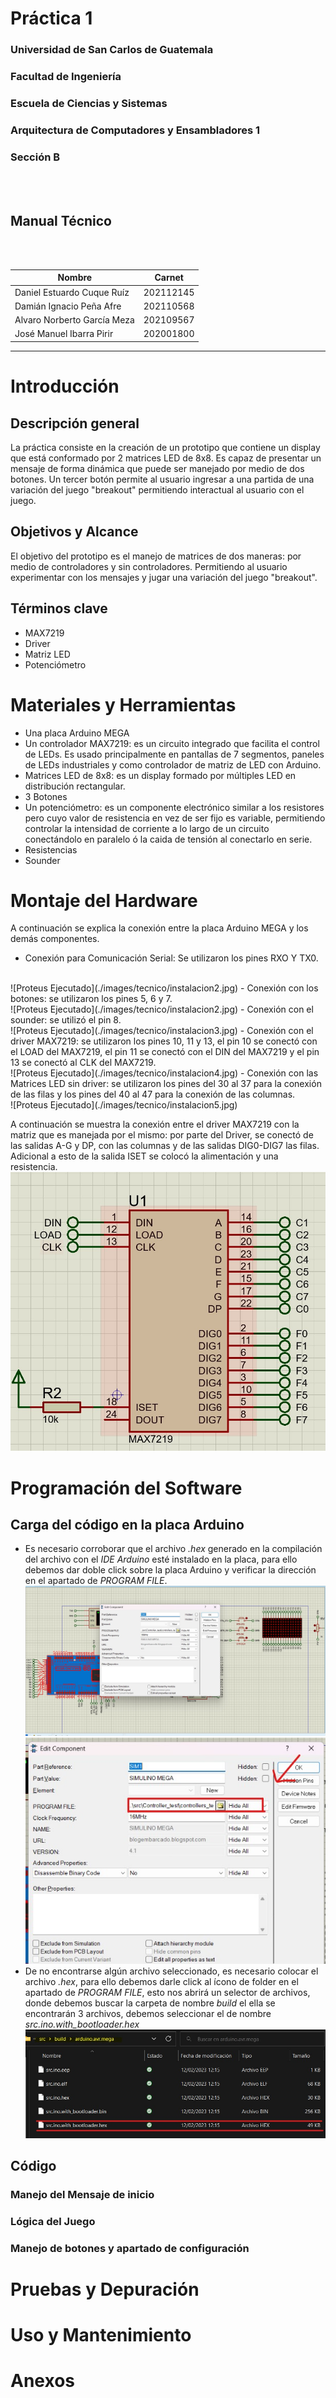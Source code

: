 # **Práctica 1**
### Universidad de San Carlos de Guatemala
### Facultad de Ingeniería
### Escuela de Ciencias y Sistemas
### Arquitectura de Computadores y Ensambladores 1
### Sección B
<br></br>

## **Manual Técnico**
<br></br>

| Nombre | Carnet | 
| --- | --- |
| Daniel Estuardo Cuque Ruíz | 202112145 |
| Damián Ignacio Peña Afre | 202110568 |
| Alvaro Norberto García Meza | 202109567 |
| José Manuel Ibarra Pirir | 202001800 |
----
# **Introducción**
## Descripción general
La práctica consiste en la creación de un prototipo que contiene un display que está conformado por 2 matrices LED de 8x8. Es capaz de presentar un mensaje de forma dinámica que puede ser manejado por medio de dos botones. Un tercer botón permite al usuario ingresar a una partida de una variación del juego "breakout" permitiendo interactual al usuario con el juego. 
## Objetivos y Alcance
El objetivo del prototipo es el manejo de matrices de dos maneras: por medio de controladores y sin controladores. Permitiendo al usuario experimentar con los mensajes y jugar una variación del juego "breakout". 
## Términos clave
- MAX7219
- Driver
- Matriz LED
- Potenciómetro
# **Materiales y Herramientas**
- Una placa Arduino MEGA
- Un controlador MAX7219: es un circuito integrado que facilita el control de LEDs. Es usado principalmente en pantallas de 7 segmentos, paneles de LEDs industriales y como controlador de matriz de LED con Arduino.
- Matrices LED de 8x8: es un display formado por múltiples LED en distribución rectangular.
- 3 Botones
- Un potenciómetro: es un componente electrónico similar a los resistores pero cuyo valor de resistencia en vez de ser fijo es variable, permitiendo controlar la intensidad de corriente a lo largo de un circuito conectándolo en paralelo ó la caida de tensión al conectarlo en serie.
- Resistencias
- Sounder
# **Montaje del Hardware**
A continuación se explica la conexión entre la placa Arduino MEGA y los demás componentes.
- Conexión para Comunicación Serial: Se utilizaron los pines RXO Y TX0. 
<br>
![Proteus Ejecutado](./images/tecnico/instalacion2.jpg)
- Conexión con los botones: se utilizaron los pines 5, 6 y 7.
<br>
![Proteus Ejecutado](./images/tecnico/instalacion2.jpg)
- Conexión con el sounder: se utilizó el pin 8. 
<br>
![Proteus Ejecutado](./images/tecnico/instalacion3.jpg)
- Conexión con el driver MAX7219: se utilizaron los pines 10, 11 y 13, el pin 10 se conectó con el LOAD del MAX7219, el pin 11 se conectó con el DIN del MAX7219 y el pin 13 se conectó al CLK del MAX7219.
<br>
![Proteus Ejecutado](./images/tecnico/instalacion4.jpg)
- Conexión con las Matrices LED sin driver: se utilizaron los pines del 30 al 37 para la conexión de las filas y los pines del 40 al 47 para la conexión de las columnas.
<br>
![Proteus Ejecutado](./images/tecnico/instalacion5.jpg)

A continuación se muestra la conexión entre el driver MAX7219 con la matriz que es manejada por el mismo:
por parte del Driver, se conectó de las salidas A-G y DP, con las columnas y de las salidas DIG0-DIG7 las filas. Adicional a esto de la salida ISET se colocó la alimentación y una resistencia. 
![Proteus Ejecutado](./images/tecnico/instalacion6.jpg)
# **Programación del Software**
## Carga del código en la placa Arduino
- Es necesario corroborar que el archivo *.hex* generado en la compilación del archivo con el *IDE Arduino* esté instalado en la placa, para ello debemos dar doble click sobre la placa Arduino y verificar la dirección en el apartado de *PROGRAM FILE*. 
![Program File](./images/tecnico/instrucciones2.jpg)
![Program File](./images/tecnico/instrucciones3.jpg)
- De no encontrarse algún archivo seleccionado, es necesario colocar el archivo *.hex*, para ello debemos darle click al ícono de folder en el apartado de *PROGRAM FILE*, esto nos abrirá un selector de archivos, donde debemos buscar la carpeta de nombre *build* el ella se encontrarán 3 archivos, debemos seleccionar el de nombre *src.ino.with_bootloader.hex*
![Program File](./images/tecnico/instrucciones4.jpg)
## Código
### Manejo del Mensaje de inicio
### Lógica del Juego
### Manejo de botones y apartado de configuración
# **Pruebas y Depuración**
# **Uso y Mantenimiento**
# **Anexos**